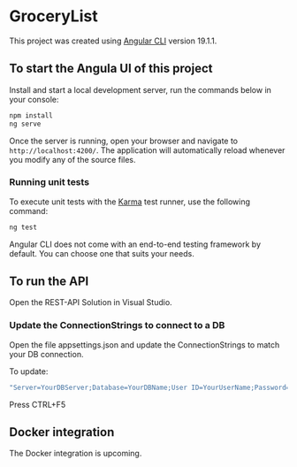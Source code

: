 # GroceryList

This project was created using [Angular CLI](https://github.com/angular/angular-cli) version 19.1.1.

## To start the Angula UI of this project

Install and start a local development server, run the commands below in your console:

```bash
npm install
ng serve
```

Once the server is running, open your browser and navigate to `http://localhost:4200/`. The application will automatically reload whenever you modify any of the source files.


### Running unit tests

To execute unit tests with the [Karma](https://karma-runner.github.io) test runner, use the following command:

```bash
ng test
```


Angular CLI does not come with an end-to-end testing framework by default. You can choose one that suits your needs.


## To run the API

Open the REST-API Solution in Visual Studio.

### Update the ConnectionStrings to connect to a DB

Open the file appsettings.json and update the ConnectionStrings to match your DB connection.

To update:

```bash
"Server=YourDBServer;Database=YourDBName;User ID=YourUserName;Password=YourPassword;MultipleActiveResultSets=true;TrustServerCertificate=True;"
```

Press CTRL+F5


## Docker integration


The Docker integration is upcoming.